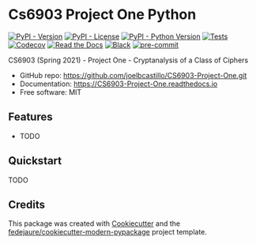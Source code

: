 
# Cs6903 Project One Python


[![PyPI - Version](https://img.shields.io/pypi/v/CS6903-Project-One.svg)](https://pypi.python.org/pypi/CS6903-Project-One)
[![PyPI - License](https://img.shields.io/pypi/l/CS6903-Project-One.svg)](https://pypi.python.org/pypi/CS6903-Project-One)
[![PyPI - Python Version](https://img.shields.io/pypi/pyversions/CS6903-Project-One.svg)](https://pypi.python.org/pypi/CS6903-Project-One)
[![Tests](https://github.com/joelbcastillo/CS6903-Project-One/workflows/tests/badge.svg)](https://github.com/joelbcastillo/CS6903-Project-One/actions?workflow=tests)
[![Codecov](https://codecov.io/gh/joelbcastillo/CS6903-Project-One/branch/main/graph/badge.svg)](https://codecov.io/gh/joelbcastillo/CS6903-Project-One)
[![Read the Docs](https://readthedocs.org/projects/CS6903-Project-One/badge/)](https://CS6903-Project-One.readthedocs.io/)
[![Black](https://img.shields.io/badge/code%20style-black-000000.svg)](https://github.com/psf/black)
[![pre-commit](https://img.shields.io/badge/pre--commit-enabled-brightgreen?logo=pre-commit&logoColor=white)](https://github.com/pre-commit/pre-commit)


CS6903 (Spring 2021) - Project One - Cryptanalysis of a Class of Ciphers


* GitHub repo: <https://github.com/joelbcastillo/CS6903-Project-One.git>
* Documentation: <https://CS6903-Project-One.readthedocs.io>
* Free software: MIT


## Features

* TODO

## Quickstart

TODO

## Credits

This package was created with [Cookiecutter][cookiecutter] and the [fedejaure/cookiecutter-modern-pypackage][cookiecutter-modern-pypackage] project template.

[cookiecutter]: https://github.com/cookiecutter/cookiecutter
[cookiecutter-modern-pypackage]: https://github.com/fedejaure/cookiecutter-modern-pypackage
